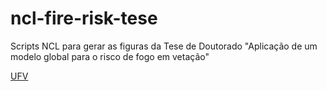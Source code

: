 # ncl-fire-risk-tese
Scripts NCL para gerar as figuras da Tese de Doutorado "Aplicação de um modelo global para o risco de fogo em vetação"

[UFV](http://www.ufv.br)

